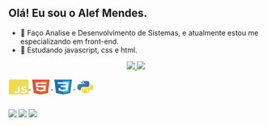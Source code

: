 ## Olá! Eu sou o Alef Mendes.

- 🔭 Faço Analise e Desenvolvimento de Sistemas, e atualmente estou me especializando em front-end.
- 🌱 Estudando javascript, css e html.

<div align="center">
  <a href="https://github.com/alefmends">
  <img height="160em" src="https://github-readme-stats.vercel.app/api?username=alefmends&show_icons=true&theme=algolia&include_all_commits=true&count_private=true"/>
  <img height="160em" src="https://github-readme-stats.vercel.app/api/top-langs/?username=alefmends&layout=compact&langs_count=7&theme=dark"/>
</div>

  <div style="display: inline_block"><br>
  <img align="center" alt="Alef-Js" height="30" width="40" src="https://raw.githubusercontent.com/devicons/devicon/master/icons/javascript/javascript-plain.svg">
  <img align="center" alt="Alef-HTML" height="30" width="40" src="https://raw.githubusercontent.com/devicons/devicon/master/icons/html5/html5-original.svg">
  <img align="center" alt="Alef-CSS" height="30" width="40" src="https://raw.githubusercontent.com/devicons/devicon/master/icons/css3/css3-original.svg">
  <img align="center" alt="Alef-Python" height="30" width="40" src="https://raw.githubusercontent.com/devicons/devicon/master/icons/python/python-original.svg">

  </div>
   
  ##
  
  <div> 

  <a href="https://www.instagram.com/alefmends/" target="_blank"><img src="https://img.shields.io/badge/-Instagram-%23E4405F?style=for-the-badge&logo=instagram&logoColor=white" target="_blank"></a>
  <a href = "mailto:contatoalefmendes@gmail.com"><img src="https://img.shields.io/badge/-Gmail-%23333?style=for-the-badge&logo=gmail&logoColor=white" target="_blank"></a>
  <a href="https://www.linkedin.com/in/alef-mendes-596a088b/" target="_blank"><img src="https://img.shields.io/badge/-LinkedIn-%230077B5?style=for-the-badge&logo=linkedin&logoColor=white" target="_blank"></a> 

 
</div>
